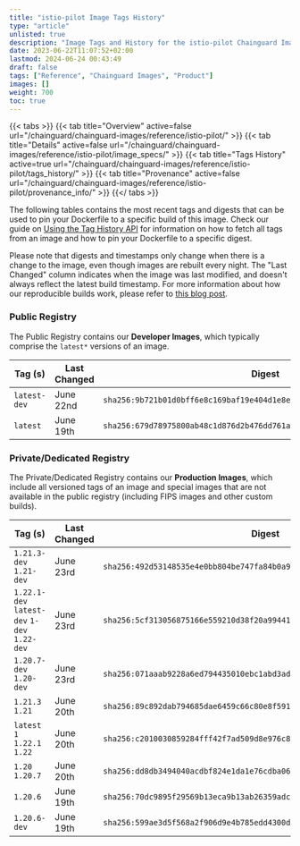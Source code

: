 ```yaml
---
title: "istio-pilot Image Tags History"
type: "article"
unlisted: true
description: "Image Tags and History for the istio-pilot Chainguard Image"
date: 2023-06-22T11:07:52+02:00
lastmod: 2024-06-24 00:43:49
draft: false
tags: ["Reference", "Chainguard Images", "Product"]
images: []
weight: 700
toc: true
---
```


{{< tabs >}}
{{< tab title="Overview" active=false url="/chainguard/chainguard-images/reference/istio-pilot/" >}}
{{< tab title="Details" active=false url="/chainguard/chainguard-images/reference/istio-pilot/image_specs/" >}}
{{< tab title="Tags History" active=true url="/chainguard/chainguard-images/reference/istio-pilot/tags_history/" >}}
{{< tab title="Provenance" active=false url="/chainguard/chainguard-images/reference/istio-pilot/provenance_info/" >}}
{{</ tabs >}}

The following tables contains the most recent tags and digests that can be used to pin your Dockerfile to a specific build of this image. Check our guide on [Using the Tag History API](/chainguard/chainguard-images/using-the-tag-history-api/) for information on how to fetch all tags from an image and how to pin your Dockerfile to a specific digest.

Please note that digests and timestamps only change when there is a change to the image, even though images are rebuilt every night. The "Last Changed" column indicates when the image was last modified, and doesn't always reflect the latest build timestamp. For more information about how our reproducible builds work, please refer to [this blog post](https://www.chainguard.dev/unchained/reproducing-chainguards-reproducible-image-builds).

### Public Registry
The Public Registry contains our **Developer Images**, which typically comprise the `latest*` versions of an image.

| Tag (s)       | Last Changed | Digest                                                                    |
|---------------|--------------|---------------------------------------------------------------------------|
|  `latest-dev` | June 22nd    | `sha256:9b721b01d0bff6e8c169baf19e404d1e8e387d3c19653937a01d25cad9d734df` |
|  `latest`     | June 19th    | `sha256:679d78975800ab48c1d876d2b476dd761ae0d97f1156b5101ee5c4b05d0f37b1` |


### Private/Dedicated Registry
The Private/Dedicated Registry contains our **Production Images**, which include all versioned tags of an image and special images that are not available in the public registry (including FIPS images and other custom builds).

| Tag (s)                                       | Last Changed | Digest                                                                    |
|-----------------------------------------------|--------------|---------------------------------------------------------------------------|
|  `1.21.3-dev` `1.21-dev`                      | June 23rd    | `sha256:492d53148535e4e0bb804be747fa84b0a9cfef837c745e889567213253cadbfe` |
|  `1.22.1-dev` `latest-dev` `1-dev` `1.22-dev` | June 23rd    | `sha256:5cf313056875166e559210d38f20a99441e10378c7634c101a71d681983d73e0` |
|  `1.20.7-dev` `1.20-dev`                      | June 23rd    | `sha256:071aaab9228a6ed794435010ebc1abd3ad146660a4b8545a7ae4bd4dd1351d28` |
|  `1.21.3` `1.21`                              | June 20th    | `sha256:89c892dab794685dae6459c66c80e8f591ba90881a95fbb4b149eb98faa326c1` |
|  `latest` `1` `1.22.1` `1.22`                 | June 20th    | `sha256:c2010030859284fff42f7ad509d8e976c814a79d7e5679ab865abe4c72146622` |
|  `1.20` `1.20.7`                              | June 20th    | `sha256:dd8db3494040acdbf824e1da1e76cdba0694cfd4f85a15eab83f2a1df7cc0da1` |
|  `1.20.6`                                     | June 19th    | `sha256:70dc9895f29569b13eca9b13ab26359adce6912d2b4e9815ed4f76f984c9d371` |
|  `1.20.6-dev`                                 | June 19th    | `sha256:599ae3d5f568a2f906d9e4b785edd4300d93163c8a3ecf87173740ddf3cfee0e` |

